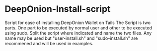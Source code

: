 # DeepOnion-Install-script
Script for ease of installing DeepOnion Wallet on Tails
The Script is two parts. One part to be executed by normal user and other to be executed using sudo.
Split the script where indicated and name the two files. Any name may be used but "user-install.sh" and "sudo-install.sh" are recommened and will be used in examples.
